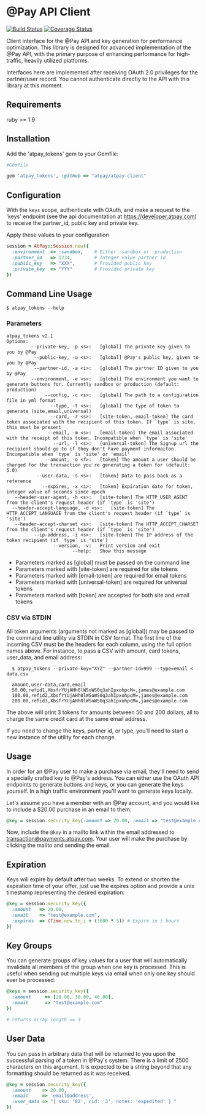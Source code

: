 # @Pay API Client

[![Build Status](https://travis-ci.org/atpay/atpay-client.png)](https://travis-ci.org/atpay/atpay-client) [![Coverage Status](https://coveralls.io/repos/atpay/atpay-client/badge.png?branch=master)](https://coveralls.io/repos/atpay/atpay-client/badge.png?branch=master)


Client interface for the @Pay API and key generation for 
performance optimization. This library is designed for advanced
implementation of the @Pay API, with the primary purpose
of enhancing performance for high-traffic, heavily utilized
platforms. 

Interfaces here are implemented after receiving OAuth 2.0
privileges for the partner/user record. You cannot authenticate
directly to the API with this library at this moment.

## Requirements

ruby >= 1.9

## Installation

Add the 'atpay_tokens' gem to your Gemfile:

```ruby
#Gemfile

gem 'atpay_tokens', :github => "atpay/atpay-client"
```

## Configuration

With the `keys` scope, authenticate with OAuth, and make a request
to the 'keys' endpoint (see the api documentation at
https://developer.atpay.com) to receive the partner_id,
public key and private key.

Apply these values to your configuration

```ruby
session = AtPay::Session.new({
  :environment  => :sandbox,    # Either :sandbox or :production
  :partner_id   => 1234,        # Integer value partner id
  :public_key   => "XXX",       # Provided public key
  :private_key  => "YYY"        # Provided private key
})
```

## Command Line Usage

    $ atpay_tokens --help


### Parameters

    atpay_tokens v2.1
    Options:
             --private-key, -p <s>:   [global] The private key given to you by @Pay
              --public-key, -u <s>:   [global] @Pay's public key, given to you by @Pay
              --partner-id, -a <i>:   [global] The partner ID given to you by @Pay
             --environment, -e <s>:   [global] The environment you want to generate buttons for. Currently sandbox or production (default: production)
                  --config, -c <s>:   [global] The path to a configuration file in yml format
                    --type, -t <s>:   [global] The type of token to generate (site,email,universal)
                    --card, -r <s>:   [site-token, email-token] The card token associated with the recipient of this token. If `type` is site, this must be present
                   --email, -m <s>:   [email-token] The email associated with the receipt of this token. Incompatible when `type` is 'site'
                     --url, -l <s>:   [universal-token] The Signup url the recipient should go to if they don't have payment informaiton.  Incompatible when `type` is 'site' or 'email'
                  --amount, -o <f>:   [token] The amount a user should be charged for the transaction you're generating a token for (default: 5.0)
               --user-data, -s <s>:   [token] Data to pass back as a reference
                 --expires, -x <i>:   [token] Expiration date for token, integer value of seconds since epoch
       --header-user-agent, -h <s>:   [site-token] The HTTP_USER_AGENT from the client's request header (if `type` is 'site')
      --header-accept-language, -d <s>:   [site-token] The HTTP_ACCEPT_LANGUAGE from the client's request header (if `type` is 'site')
       --header-accept-charset <s>:   [site-token] The HTTP_ACCEPT_CHARSET from the client's request header (if `type` is 'site')
              --ip-address, -i <s>:   [site-token] The IP address of the token recipient (if `type` is 'site')
                     --version, -v:   Print version and exit
                            --help:   Show this message

* Parameters marked as [global] must be passed on the command line
* Parameters marked with [site-token] are required for site tokens
* Parameters marked with [email-token] are required for email tokens
* Parameters marked with [universal-token] are required for universal tokens
* Parameters marked with [token] are accepted for both site and email tokens

### CSV via STDIN

All token arguments (arguments not marked as [global]) may be passed
to the command line utility via STDIN in CSV format. The first line of
the incoming CSV must be the headers for each column, using the full
option names above. For instance, to pass a CSV with amount, card tokens,
user_data, and email address:

```
  $ atpay_tokens --private-key="XYZ" --partner-id=999 --type=email < data.csv
```

```
  amount,user-data,card,email
  50.00,refid1,XbsfrYUjAHh0lWSoWS0q3ahIpxohpcM=,james@example.com
  100.00,refid2,XbsfrYUjAHh0lWSoWS0q3ahIpxohpcM=,james@example.com
  200.00,refid3,XbsfrYUjAHh0lWSoWS0q3ahIpxohpcM=,james@example.com
```

The above will print 3 tokens for amounts between 50 and 200 dollars,
all to charge the same credit card at the same email address. 

If you need to change the keys, partner id, or type, you'll need to
start a new instance of the utility for each change.

## Usage

In order for an @Pay user to make a purchase via email, they'll
need to send a specially crafted key to @Pay's address. You can
either use the OAuth API endpoints to generate buttons and keys,
or you can generate the keys yourself. In a high traffic 
environment you'll want to generate keys locally. 

Let's assume you have a member with an @Pay account, and you 
would like to include a $20.00 purchase in an email to them:

```ruby
@key = session.security_key(:amount => 20.00, :email => "test@example.com")
```

Now, include the `@key` in a mailto link within the email
addressed to transaction@payments.atpay.com. Your user will
make the purchase by clicking the mailto and sending the 
email. 

## Expiration

Keys will expire by default after two weeks. To extend or 
shorten the expiration time of your offer, just use the 
expires option and provide a unix timestamp representing the
desired expiration:

```ruby
@key = session.security_key({
  :amount   => 20.00,
  :email    => "test@example.com",
  :expires  => (Time.now.to_i + (3600 * 5)) # Expire in 5 hours
})
```

## Key Groups

You can generate groups of key values for a user that will automatically
invalidate all members of the group when one key is processed. This
is useful when sending out multiple keys via email when only one key should ever
be processed:

```ruby
@keys = session.security_key({
  :amount     => [20.00, 30.00, 40.00],
  :email      => "test@example.com"
})

# returns array length == 3
```

## User Data

You can pass in arbitrary data that will be returned to you upon the successful parsing of a token in @Pay's system.  There is a limit of 2500 characters on this argument.  It is expected to be a string beyond that any formatting should be returned as it was received.

```ruby
@key = session.security_key({
  :amount    => 20.00,
  :email     => 'email@address',
  :user_data => "{ sku: '82', cid: '3', notes: 'expedited' } "
})
```
